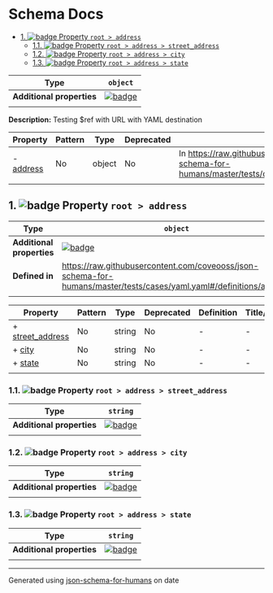 # Schema Docs

- [1. ![badge](https://img.shields.io/badge/Optional-yellow) Property `root > address`](#address)
  - [1.1. ![badge](https://img.shields.io/badge/Required-blue) Property `root > address > street_address`](#address_street_address)
  - [1.2. ![badge](https://img.shields.io/badge/Required-blue) Property `root > address > city`](#address_city)
  - [1.3. ![badge](https://img.shields.io/badge/Required-blue) Property `root > address > state`](#address_state)

| Type                      | `object`                                                                                                            |
| ------------------------- | ------------------------------------------------------------------------------------------------------------------- |
| **Additional properties** | [![badge](https://img.shields.io/badge/Any+type-allowed-green)](# "Additional Properties of any type are allowed.") |
|                           |                                                                                                                     |

**Description:** Testing $ref with URL with YAML destination

| Property               | Pattern | Type   | Deprecated | Definition                                                                                                             | Title/Description |
| ---------------------- | ------- | ------ | ---------- | ---------------------------------------------------------------------------------------------------------------------- | ----------------- |
| - [address](#address ) | No      | object | No         | In https://raw.githubusercontent.com/coveooss/json-schema-for-humans/master/tests/cases/yaml.yaml#/definitions/address | -                 |
|                        |         |        |            |                                                                                                                        |                   |

## <a name="address"></a>1. ![badge](https://img.shields.io/badge/Optional-yellow) Property `root > address`

| Type                      | `object`                                                                                                            |
| ------------------------- | ------------------------------------------------------------------------------------------------------------------- |
| **Additional properties** | [![badge](https://img.shields.io/badge/Any+type-allowed-green)](# "Additional Properties of any type are allowed.") |
| **Defined in**            | https://raw.githubusercontent.com/coveooss/json-schema-for-humans/master/tests/cases/yaml.yaml#/definitions/address |
|                           |                                                                                                                     |

| Property                                     | Pattern | Type   | Deprecated | Definition | Title/Description |
| -------------------------------------------- | ------- | ------ | ---------- | ---------- | ----------------- |
| + [street_address](#address_street_address ) | No      | string | No         | -          | -                 |
| + [city](#address_city )                     | No      | string | No         | -          | -                 |
| + [state](#address_state )                   | No      | string | No         | -          | -                 |
|                                              |         |        |            |            |                   |

### <a name="address_street_address"></a>1.1. ![badge](https://img.shields.io/badge/Required-blue) Property `root > address > street_address`

| Type                      | `string`                                                                                                            |
| ------------------------- | ------------------------------------------------------------------------------------------------------------------- |
| **Additional properties** | [![badge](https://img.shields.io/badge/Any+type-allowed-green)](# "Additional Properties of any type are allowed.") |
|                           |                                                                                                                     |

### <a name="address_city"></a>1.2. ![badge](https://img.shields.io/badge/Required-blue) Property `root > address > city`

| Type                      | `string`                                                                                                            |
| ------------------------- | ------------------------------------------------------------------------------------------------------------------- |
| **Additional properties** | [![badge](https://img.shields.io/badge/Any+type-allowed-green)](# "Additional Properties of any type are allowed.") |
|                           |                                                                                                                     |

### <a name="address_state"></a>1.3. ![badge](https://img.shields.io/badge/Required-blue) Property `root > address > state`

| Type                      | `string`                                                                                                            |
| ------------------------- | ------------------------------------------------------------------------------------------------------------------- |
| **Additional properties** | [![badge](https://img.shields.io/badge/Any+type-allowed-green)](# "Additional Properties of any type are allowed.") |
|                           |                                                                                                                     |

----------------------------------------------------------------------------------------------------------------------------
Generated using [json-schema-for-humans](https://github.com/coveooss/json-schema-for-humans) on date